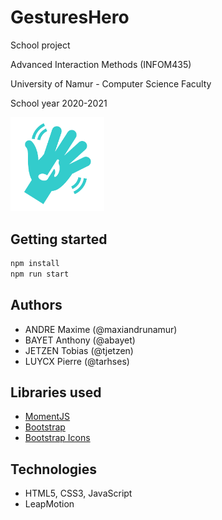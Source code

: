# GesturesHero
School project

Advanced Interaction Methods (INFOM435)

University of Namur - Computer Science Faculty

School year 2020-2021

<img src="assets/img/logo.svg" width="150px" alt="GesturesHero's logo"/>

## Getting started

```sh
npm install
npm run start
```

## Authors

* ANDRE Maxime (@maxiandrunamur)
* BAYET Anthony (@abayet)
* JETZEN Tobias (@tjetzen)
* LUYCX Pierre (@tarhses)

## Libraries used
* [MomentJS](https://momentjs.com/)
* [Bootstrap](https://getbootstrap.com/)
* [Bootstrap Icons](https://icons.getbootstrap.com/)

## Technologies
* HTML5, CSS3, JavaScript
* LeapMotion